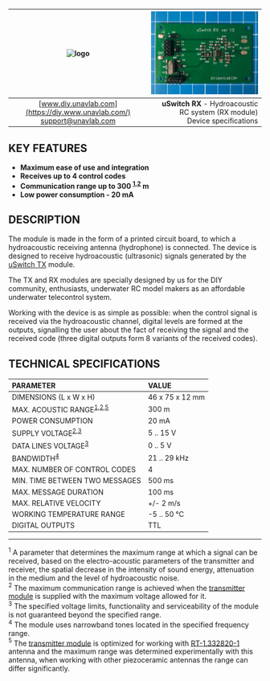 
| ![logo](https://ucnl.github.io/documentation/sm_logo.png) | ![pic](uSwitch_RX.png) |
| :---: | ---: |
| [www.diy.unavlab.com](https://diy.www.unavlab.com/) <br/> [support@unavlab.com](mailto:support@unavlab.com) | **uSwitch RX** - Hydroacoustic RC system (RX module) <br/> Device specifications |

## KEY FEATURES

* **Maximum ease of use and integration**
* **Receives up to 4 control codes**
* **Communication range up to 300 <sup>[1](#footnote1),[2](#footnote2)</sup> m**
* **Low power consumption - 20 mA**

## DESCRIPTION
The module is made in the form of a printed circuit board, to which a hydroacoustic receiving antenna (hydrophone) is connected.
The device is designed to receive hydroacoustic (ultrasonic) signals generated by the [uSwitch TX](uSwitch_TX_Specification_en) module.

The TX and RX modules are specially designed by us for the DIY community, enthusiasts, underwater RC model makers as an affordable underwater telecontrol system.

Working with the device is as simple as possible: when the control signal is received via the hydroacoustic channel, digital levels are formed at the outputs, signalling the user about the fact of receiving the signal and the received code (three digital outputs form 8 variants of the received codes).

<div style="page-break-after: always;"></div>

## TECHNICAL SPECIFICATIONS

| PARAMETER | VALUE |
| :--- | :--- |
| DIMENSIONS (L х W х H) | 46 x 75 х 12 mm |
| MAX. ACOUSTIC RANGE<sup>[1](#footnote1),[2](#footnote2),[5](#footnote5)</sup> | 300 m |
| POWER CONSUMPTION | 20 mA |
| SUPPLY VOLTAGE<sup>[2](#footnote2),[3](#footnote3)</sup> | 5 .. 15 V |
| DATA LINES VOLTAGE<sup>[3](#footnote3)</sup> | 0 .. 5 V |
| BANDWIDTH<sup>[4](#footnote4)</sup> | 21 .. 29 kHz |
| MAX. NUMBER OF CONTROL CODES | 4 |
| MIN. TIME BETWEEN TWO MESSAGES | 500 ms |
| MAX. MESSAGE DURATION | 100 ms |
| MAX. RELATIVE VELOCITY | +/- 2 m/s |
| WORKING TEMPERATURE RANGE | -5 .. 50 °C |
| DIGITAL OUTPUTS | TTL |
  
________________
<a name="footnote1"><sup>1</sup></a> A parameter that determines the maximum range at which a signal can be received, based on the electro-acoustic parameters of the transmitter and receiver, the spatial decrease in the intensity of sound energy, attenuation in the medium and the level of hydroacoustic noise.  
<a name="footnote2"><sup>2</sup></a> The maximum communication range is achieved when the [transmitter module](uSwitch_TX_Specification_en) is supplied with the maximum voltage allowed for it.  
<a name="footnote3"><sup>3</sup></a> The specified voltage limits, functionality and serviceability of the module is not guaranteed beyond the specified range.  
<a name="footnote4"><sup>4</sup></a> The module uses narrowband tones located in the specified frequency range.  
<a name="footnote5"><sup>5</sup></a> The [transmitter module](uSwitch_TX_Specification_en) is optimized for working with [RT-1.332820-1](https://docs.unavlab.com/documentation/EN/Transducers/RT_1_332820_1_Specification_en.html) antenna and the maximum range was determined experimentally with this antenna, when working with other piezoceramic antennas the range can differ significantly.  
